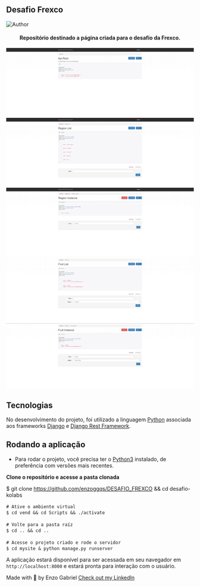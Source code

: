 ## Desafio Frexco

![Author](https://img.shields.io/badge/author-enzoggqs-blueviolet)

<h4 align="center">
  Repositório destinado a página criada para o desafio da Frexco.
</h4>

<div align="center">
    <img src="./mysite/assets/root.png" alt="API Root">
    <img src="./mysite/assets/regions.png" alt="Regions">
    <img src="./mysite/assets/deleting-editing-region.png" alt="Edit Region">
    <img src="./mysite/assets/fruits.png" alt="Fruits">
    <img src="./mysite/assets/deleting-editing-fruit.png" alt="Edit Fruit">
</div>

## Tecnologias

No desenvolvimento do projeto, foi utilizado a linguagem [Python](https://www.python.org/) associada aos frameworks [Django](https://www.djangoproject.com/) e [Django Rest Framework](https://www.django-rest-framework.org/).

## Rodando a aplicação

- Para rodar o projeto, você precisa ter o [Python3](https://www.python.org/downloads/) instalado, de preferência com versões mais recentes.

**Clone o repositório e acesse a pasta clonada**

$ git clone https://github.com/enzoggqs/DESAFIO_FREXCO && cd desafio-kolabs

```
# Ative o ambiente virtual
$ cd vend && cd Scripts && ./activate

# Volte para a pasta raíz
$ cd .. && cd ..

# Acesse o projeto criado e rode o servidor
$ cd mysite & python manage.py runserver

```

A aplicação estará disponível para ser acessada em seu navegador em `http://localhost:8000` e estará pronta para interação com o usuário.

Made with 💜 by Enzo Gabriel [Check out my LinkedIn](https://www.linkedin.com/in/enzoggqs)